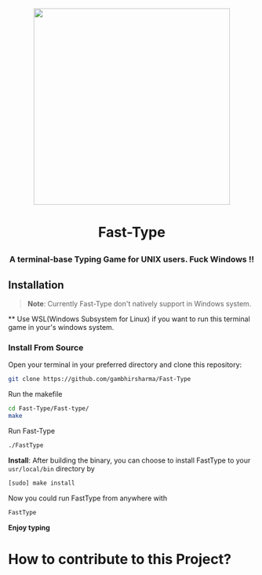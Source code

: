 # <p align="center">  <img src="https://user-images.githubusercontent.com/69895353/200110538-20d11e39-dcb7-42c2-89f1-5a79188125ad.png" width="400px"/>  </p>

# <p align="center"> Fast-Type </p>
### <p align="center"> A terminal-base Typing Game for UNIX users. Fuck Windows !!</p>


## Installation
> **Note**: Currently Fast-Type don't natively support in Windows system.  

** Use WSL(Windows Subsystem for Linux) if you want to run this terminal game in your's windows system.
  

### Install From Source

Open your terminal in your preferred directory and clone this repository:
```sh
git clone https://github.com/gambhirsharma/Fast-Type
```
Run the makefile
```sh
cd Fast-Type/Fast-type/
make
```
Run Fast-Type 
```sh
./FastType
```
**Install**: After building the binary, you can choose to install FastType to your `usr/local/bin` directory by
```sh
[sudo] make install
```
Now you could run FastType from anywhere with
```sh
FastType
```  
  
**Enjoy typing**

# How to contribute to this Project?




